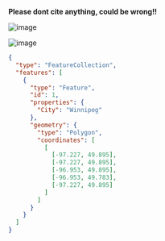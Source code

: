 __Please dont cite anything, could be wrong!!__

![image](https://github.com/SethCodesABitForSchool/SethCodesABitForSchool/assets/147195203/a44dd493-b69c-4780-a639-c2f95392373b)

<p align="right">
  
![image](https://github.com/SethCodesABitForSchool/SethCodesABitForSchool/assets/147195203/a44dd493-b69c-4780-a639-c2f95392373b) 
</p>


```geojson
{
  "type": "FeatureCollection",
  "features": [
    {
      "type": "Feature",
      "id": 1,
      "properties": {
        "City": "Winnipeg"
      },
      "geometry": {
        "type": "Polygon",
        "coordinates": [
          [
            [-97.227, 49.895],
            [-97.227, 49.895],
            [-96.953, 49.895],
            [-96.953, 49.783],
            [-97.227, 49.895]
          ]
        ]
      }
    }
  ]
}
```
